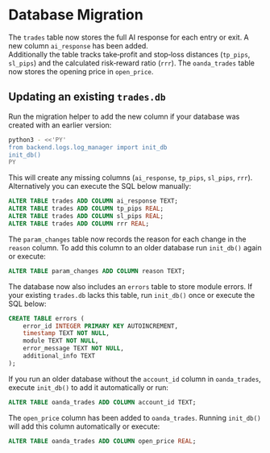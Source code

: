 # Database Migration

The `trades` table now stores the full AI response for each entry or exit.
A new column `ai_response` has been added.  
Additionally the table tracks take‑profit and stop‑loss distances (`tp_pips`,
`sl_pips`) and the calculated risk‑reward ratio (`rrr`).
The `oanda_trades` table now stores the opening price in `open_price`.

## Updating an existing `trades.db`

Run the migration helper to add the new column if your database was created
with an earlier version:

```bash
python3 - <<'PY'
from backend.logs.log_manager import init_db
init_db()
PY
```

This will create any missing columns (`ai_response`, `tp_pips`, `sl_pips`,
`rrr`).  Alternatively you can execute the SQL below manually:

```sql
ALTER TABLE trades ADD COLUMN ai_response TEXT;
ALTER TABLE trades ADD COLUMN tp_pips REAL;
ALTER TABLE trades ADD COLUMN sl_pips REAL;
ALTER TABLE trades ADD COLUMN rrr REAL;
```

The `param_changes` table now records the reason for each change in the
`reason` column. To add this column to an older database run `init_db()`
again or execute:

```sql
ALTER TABLE param_changes ADD COLUMN reason TEXT;
```

The database now also includes an `errors` table to store module errors. If your existing `trades.db` lacks this table, run `init_db()` once or execute the SQL below:

```sql
CREATE TABLE errors (
    error_id INTEGER PRIMARY KEY AUTOINCREMENT,
    timestamp TEXT NOT NULL,
    module TEXT NOT NULL,
    error_message TEXT NOT NULL,
    additional_info TEXT
);
```

If you run an older database without the `account_id` column in `oanda_trades`, execute `init_db()` to add it automatically or run:

```sql
ALTER TABLE oanda_trades ADD COLUMN account_id TEXT;
```

The `open_price` column has been added to `oanda_trades`. Running `init_db()` will add this column automatically or execute:

```sql
ALTER TABLE oanda_trades ADD COLUMN open_price REAL;
```

